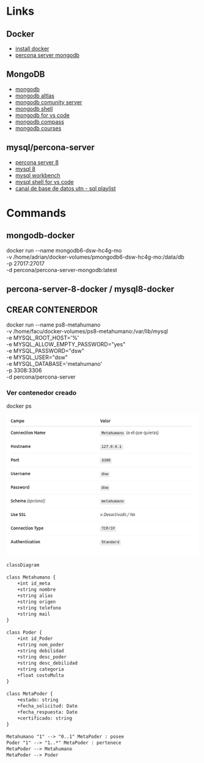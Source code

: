 # Links

## Docker

- [install docker](https://docs.docker.com/get-docker/)
- [percona server mongodb](https://hub.docker.com/r/percona/percona-server-mongodb/)

## MongoDB

- [mongodb](https://www.mongodb.com/)
- [mongodb altlas](https://www.mongodb.com/es/atlas)
- [mongodb comunity server](https://www.mongodb.com/try/download/community)
- [mongodb shell](https://www.mongodb.com/products/tools/shell)
- [mongodb for vs code](https://www.mongodb.com/es/products/tools/vs-code)
- [mongodb compass](https://www.mongodb.com/products/tools/compass)
- [mongodb courses](https://learn.mongodb.com/catalog)

## mysql/percona-server

- [percona server 8](https://docs.percona.com/percona-server/8.0/index.html)
- [mysql 8](https://dev.mysql.com/downloads/mysql/)
- [mysql workbench](https://dev.mysql.com/downloads/workbench/)
- [mysql shell for vs code](https://marketplace.visualstudio.com/items?itemName=Oracle.mysql-shell-for-vs-code)
- [canal de base de datos utn - sql playlist](https://youtube.com/playlist?list=PLKZTJP_-zNEJOZhAHTH17D2fJTjLRiSK8&si=xzwAUY3AgDQQAd4T)

# Commands

## mongodb-docker

docker run --name mongodb6-dsw-hc4g-mo \
 -v /home/adrian/docker-volumes/pmongodb6-dsw-hc4g-mo:/data/db \
 -p 27017:27017 \
 -d percona/percona-server-mongodb:latest

## percona-server-8-docker / mysql8-docker

## CREAR CONTENERDOR

docker run --name ps8-metahumano \
 -v /home/facu/docker-volumes/ps8-metahumano:/var/lib/mysql \
 -e MYSQL_ROOT_HOST='%' \
 -e MYSQL_ALLOW_EMPTY_PASSWORD="yes" \
 -e MYSQL_PASSWORD="dsw" \
 -e MYSQL_USER="dsw" \
 -e MYSQL_DATABASE='metahumano' \
 -p 3308:3306 \
 -d percona/percona-server

### Ver contenedor creado
docker ps

![alt text](image.png)




```mermaid
classDiagram

class Metahumano {
    +int id_meta
    +string nombre
    +string alias
    +string origen
    +string telefono
    +string mail
}

class Poder {
    +int id_Poder
    +string nom_poder
    +string debilidad
    +string desc_poder
    +string desc_debilidad
    +string categoria
    +float costoMulta
}

class MetaPoder {
    +estado: string
    +fecha_solicitud: Date
    +fecha_respuesta: Date
    +certificado: string
}

Metahumano "1" --> "0..1" MetaPoder : posee
Poder "1" --> "1..*" MetaPoder : pertenece
MetaPoder --> Metahumano
MetaPoder --> Poder
```